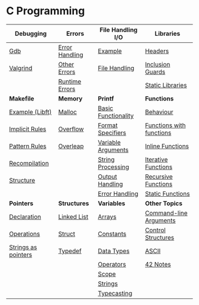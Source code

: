 # C Programming

| **Debugging**             | **Errors**               | **File Handling I/O**       | **Libraries**              |
|---------------------------|--------------------------|-----------------------------|----------------------------|
| [Gdb](C-Programming/Debugging/Gdb.md)      | [Error Handling](C-Programming/Errors/Error%20Handling.md) | [Example](C-Programming/File%20Handling%20I-O/Example.md) | [Headers](C-Programming/Libraries/Headers.md) |
| [Valgrind](C-Programming/Debugging/Valgrind.md) | [Other Errors](C-Programming/Errors/Other%20Errors.md) | [File Handling](C-Programming/File%20Handling%20I-O/File%20Handling.md) | [Inclusion Guards](C-Programming/Libraries/Inclusion%20Guards.md) |
|                           | [Runtime Errors](C-Programming/Errors/Runtime%20Errors.md) |                               | [Static Libraries](C-Programming/Libraries/Static%20Libraries.md) |
| **Makefile**              | **Memory**               | **Printf**                    | **Functions**       |
| [Example (Libft)](C-Programming/Makefile/Example%20(Libft).md) | [Malloc](C-Programming/Memory/Malloc.md)     | [Basic Functionality](C-Programming/Printf/Basic%20Functionality.md) | [Behaviour](C-Programming/Syntax/Functions/Behaviour.md) |
| [Implicit Rules](C-Programming/Makefile/Implicit%20Rules.md) | [Overflow](C-Programming/Memory/Overflow.md) | [Format Specifiers](C-Programming/Printf/Format%20Specifiers.md) | [Functions with functions](C-Programming/Syntax/Functions/Functions%20with%20functions.md) |
| [Pattern Rules](C-Programming/Makefile/Pattern%20Rules.md) | [Overleap](C-Programming/Memory/Overleap.md) | [Variable Arguments](C-Programming/Printf/Variable%20Arguments.md) | [Inline Functions](C-Programming/Syntax/Functions/Inline%20Functions.md) |
| [Recompilation](C-Programming/Makefile/Recompilation.md) |                          | [String Processing](C-Programming/Printf/String%20Processing.md) | [Iterative Functions](C-Programming/Syntax/Functions/Iterative%20Functions.md) |
| [Structure](C-Programming/Makefile/Structure.md) |                          | [Output Handling](C-Programming/Printf/Output%20Handling.md) | [Recursive Functions](C-Programming/Syntax/Functions/Recursive%20Functions.md) |
|                           |                          | [Error Handling](C-Programming/Printf/Error%20Handling.md) | [Static Functions](C-Programming/Syntax/Functions/Static%20Functions.md) |
| **Pointers**       | **Structures**    | **Variables**          | **Other Topics**           |
| [Declaration](C-Programming/Syntax/Pointers/Declaration.md) | [Linked List](C-Programming/Syntax/Structures/Linked%20List) | [Arrays](C-Programming/Syntax/Variables/Arrays.md) | [Command-line Arguments](C-Programming/Syntax/Command-line%20Arguments) |
| [Operations](C-Programming/Syntax/Pointers/Operations.md) | [Struct](C-Programming/Syntax/Structures/Struct.md) | [Constants](C-Programming/Syntax/Variables/Constants.md) | [Control Structures](C-Programming/Syntax/Control%20Structures) |
| [Strings as pointers](C-Programming/Syntax/Pointers/Strings%20as%20pointers.md) | [Typedef](C-Programming/Syntax/Structures/Typedef.md) | [Data Types](C-Programming/Syntax/Variables/Data%20Types.md) | [ASCII](C-Programming/ASCII.md) |
|                           |                          | [Operators](C-Programming/Syntax/Variables/Operators.md) | [42 Notes](C-Programming/42%20Notes.md) |
|                           |                          | [Scope](C-Programming/Syntax/Variables/Scope.md) |                        |
|                           |                          | [Strings](C-Programming/Syntax/Variables/Strings.md) |                        |
|                           |                          | [Typecasting](C-Programming/Syntax/Variables/Typecasting.md) |                        |

